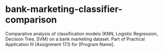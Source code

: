 # bank-marketing-classifier-comparison
Comparative analysis of classification models (KNN, Logistic Regression, Decision Tree, SVM) on a bank marketing dataset. Part of Practical Application III (Assignment 17.1) for [Program Name].
